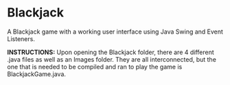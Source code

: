 # Blackjack
A Blackjack game with a working user interface using Java Swing and Event Listeners.

**INSTRUCTIONS:** Upon opening the Blackjack folder, there are 4 different .java files as well as an Images folder.
They are all interconnected, but the one that is needed to be compiled and ran to play the game is BlackjackGame.java.
